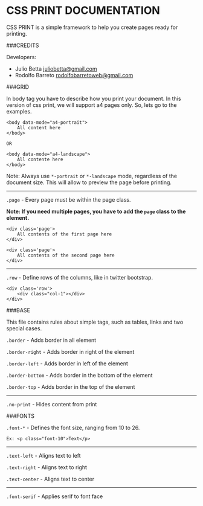 # CSS PRINT DOCUMENTATION

CSS PRINT is a simple framework to help you create pages ready for printing.

###CREDITS

Developers:
* Julio Betta <juliobetta@gmail.com>
* Rodolfo Barreto <rodolfobarretoweb@gmail.com>

###GRID

In body tag you have to describe how you print your document. In this version of css print, we will support a4 pages only. So, lets go to the examples.

    <body data-mode="a4-portrait">
        All content here
    </body>

    OR

    <body data-mode="a4-landscape">
        All contente here
    </body>

Note: Always use `*-portrait` or `*-landscape` mode, regardless of the document size. This will allow to preview the page before printing.

-------------------------------------------------------------------------------

`.page` - Every page must be within the page class.

**Note: If you need multiple pages, you have to add the ``page`` class to the element.**

    <div class='page'>
        All contents of the first page here
    </div>

    <div class='page'>
        All contents of the second page here
    </div>

-------------------------------------------------------------------------------

`.row` - Define rows of the columns, like in twitter bootstrap.

    <div class='row'>
        <div class="col-1"></div>
    </div>

###BASE

This file contains rules about simple tags, such as tables, links and two special cases.

`.border` - Adds border in all element

`.border-right` - Adds border in right of the element

`.border-left` - Adds border in left of the element

`.border-bottom` - Adds border in the bottom of the element

`.border-top` - Adds border in the top of the element

-------------------------------------------------------------------------------

`.no-print` - Hides content from print

###FONTS

`.font-*` - Defines the font size, ranging from 10 to 26.

    Ex: <p class="font-10">Text</p>

-------------------------------------------------------------------------------

`.text-left` - Aligns text to left

`.text-right` - Aligns text to right

`.text-center` - Aligns text to center

-------------------------------------------------------------------------------

`.font-serif` - Applies serif to font face

